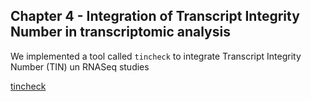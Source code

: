 ## Chapter 4 - Integration of Transcript Integrity Number in transcriptomic analysis

We implemented a tool called `tincheck` to integrate Transcript Integrity Number (TIN) un RNASeq studies

[tincheck](https://github.com/aswathyseb/tincheck)
